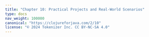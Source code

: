 ```yaml
---
title: "Chapter 10: Practical Projects and Real-World Scenarios"
type: docs
nav_weight: 100000
canonical: "https://clojureforjava.com/2/10"
license: "© 2024 Tokenizer Inc. CC BY-NC-SA 4.0"
---
```

